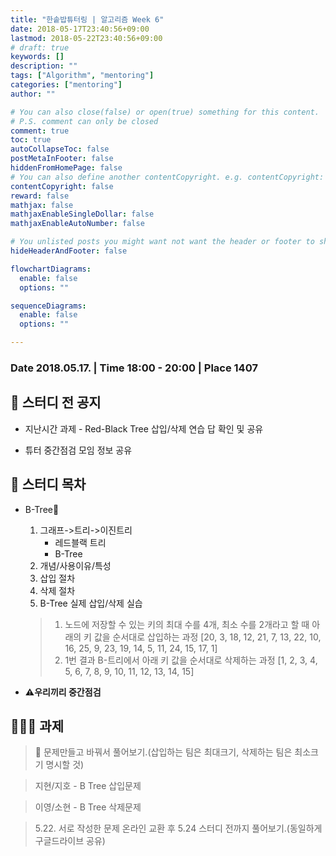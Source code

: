 ```yaml
---
title: "한솥밥튜터링 | 알고리즘 Week 6"
date: 2018-05-17T23:40:56+09:00
lastmod: 2018-05-22T23:40:56+09:00
# draft: true
keywords: []
description: ""
tags: ["Algorithm", "mentoring"]
categories: ["mentoring"]
author: ""

# You can also close(false) or open(true) something for this content.
# P.S. comment can only be closed
comment: true
toc: true
autoCollapseToc: false
postMetaInFooter: false
hiddenFromHomePage: false
# You can also define another contentCopyright. e.g. contentCopyright: "This is another copyright."
contentCopyright: false
reward: false
mathjax: false
mathjaxEnableSingleDollar: false
mathjaxEnableAutoNumber: false

# You unlisted posts you might want not want the header or footer to show
hideHeaderAndFooter: false

flowchartDiagrams:
  enable: false
  options: ""

sequenceDiagrams: 
  enable: false
  options: ""

---
```


<!--more-->

### Date 2018.05.17. | Time 18:00 - 20:00 | Place 1407

## 🏫 스터디 전 공지

- 지난시간 과제 - Red-Black Tree 삽입/삭제 연습 답 확인 및 공유

- 튜터 중간점검 모임 정보 공유

  

## 📖 스터디 목차

- B-Tree🌲
  1. 그래프->트리->이진트리
     - 레드블랙 트리
     - B-Tree
  2. 개념/사용이유/특성
  3. 삽입 절차
  4. 삭제 절차
  5. B-Tree 실제 삽입/삭제 실습
  > 1. 노드에 저장할 수 있는 키의 최대 수를 4개, 최소 수를 2개라고 할 때 아래의 키 값을 순서대로 삽입하는 과정
  >   [20, 3, 18, 12, 21, 7, 13, 22, 10, 16, 25, 9, 23, 19, 14, 5, 11, 24, 15, 17, 1]
  > 1. 1번 결과 B-트리에서 아래 키 값을 순서대로 삭제하는 과정
  > [1, 2, 3, 4, 5, 6, 7, 8, 9, 10, 11, 12, 13, 14, 15]

- **⚠️우리끼리 중간점검**

## 👩🏼‍💻 과제

> 🐥 문제만들고 바꿔서 풀어보기.(삽입하는 팀은 최대크기, 삭제하는 팀은 최소크기 명시할 것)
 
> 지현/지호 - B Tree 삽입문제

> 이영/소현 - B Tree 삭제문제
 
> 5.22. 서로 작성한 문제 온라인 교환 후 5.24 스터디 전까지 풀어보기.(동일하게 구글드라이브 공유)
